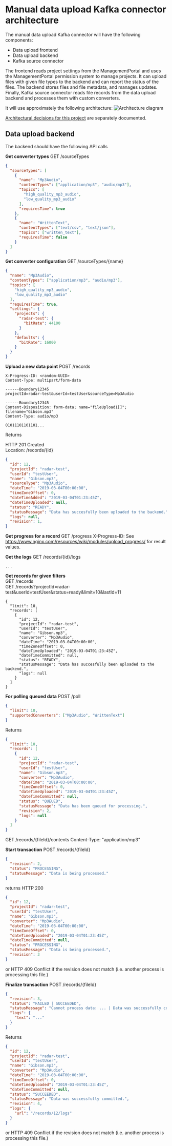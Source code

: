 # Manual data upload Kafka connector architecture

The manual data upload Kafka connector will have the following components:

- Data upload frontend
- Data upload backend
- Kafka source connector

The frontend reads project settings from the ManagementPortal and uses the ManagementPortal permission system to manage projects. It can upload files with given file types to the backend and can report the status of the files. The backend stores files and file metadata, and manages updates. Finally, Kafka source connector reads file records from the data upload backend and processes them with custom converters.

It will use approximately the following architecture:
![Architecture diagram](https://github.com/RADAR-base/radar-upload-source-connector/raw/master/docs/architecture.png)

[Architectural decisions for this project](https://github.com/RADAR-base/radar-upload-source-connector/blob/master/docs/adr/index.md) are separately documented.

## Data upload backend

The backend should have the following API calls

**Get converter types**
GET /sourceTypes

```json
{
  "sourceTypes": [
    {
      "name": "Mp3Audio",
      "contentTypes": ["application/mp3", "audio/mp3"],
      "topics": [
        "high_quality_mp3_audio",
        "low_quality_mp3_audio"
      ],
      "requiresTime": true
    },
    {
      "name": "WrittenText",
      "contentTypes": ["text/csv", "text/json"],
      "topics": ["written_text"],
      "requiresTime": false
    }
  ]
}
```

**Get converter configuration**
GET /sourceTypes/{name}

```json
{
  "name": "Mp3Audio",
  "contentTypes": ["application/mp3", "audio/mp3"],
  "topics": [
    "high_quality_mp3_audio",
    "low_quality_mp3_audio"
  ],
  "requiresTime": true,
  "settings": {
    "projects": {
      "radar-test": {
        "bitRate": 44100
      }
    },
    "defaults": {
      "bitRate": 16000
    }
  }
}
```

**Upload a new data point**
POST /records

```
X-Progress-ID: <random-UUID>
Content-Type: multipart/form-data

------Boundary12345
projectId=radar-test&userId=testUser&sourceType=Mp3Audio

------Boundary12345
Content-Disposition: form-data; name="fileUpload1[]"; filename="Gibson.mp3"
Content-Type: audio/mp3

01011101101101...
```

Returns

HTTP 201 Created<br>
Location: /records/{id}

```json
{
  "id": 12,
  "projectId": "radar-test",
  "userId": "testUser",
  "name": "Gibson.mp3",
  "sourceType": "Mp3Audio", 
  "dateTime": "2019-03-04T00:00:00",
  "timeZoneOffset": 0,
  "dateTimeAdded": "2019-03-04T01:23:45Z",
  "dateTimeUploaded": null,
  "status": "READY",
  "statusMessage": "Data has succesfully been uploaded to the backend.",
  "logs": null,
  "revision": 1,
}
```

**Get progress for a record** GET /progress
X-Progress-ID: <random-UUID>
See <https://www.nginx.com/resources/wiki/modules/upload_progress/> for result values.

**Get the logs**
GET /records/{id}/logs
```
...
```

**Get records for given filters**<br>
GET /records<br>
GET /records?projectId=radar-test&userId=testUser&status=ready&limit=10&lastId=11

```
{
  "limit": 10,
  "records": [
    {
      "id": 12,
      "projectId": "radar-test",
      "userId": "testUser",
      "name": "Gibson.mp3",
      "converter": "Mp3Audio",
      "dateTime": "2019-03-04T00:00:00",
      "timeZoneOffset": 0,
      "dateTimeUploaded": "2019-03-04T01:23:45Z",
      "dateTimeCommitted": null,
      "status": "READY",
      "statusMessage": "Data has succesfully been uploaded to the backend.",
      "logs": null
    }
  ]
}
```

**For polling queued data**
POST /poll

```json
{
  "limit": 10,
  "supportedConverters": ["Mp3Audio", "WrittenText"]
}
```

Returns

```json
{
  "limit": 10,
  "records": [
    {
      "id": 12,
      "projectId": "radar-test",
      "userId": "testUser",
      "name": "Gibson.mp3",
      "converter": "Mp3Audio",
      "dateTime": "2019-03-04T00:00:00",
      "timeZoneOffset": 0,
      "dateTimeUploaded": "2019-03-04T01:23:45Z",
      "dateTimeCommitted": null,
      "status": "QUEUED",
      "statusMessage": "Data has been queued for processing.",
      "revision": 2,
      "logs": null
    }
  ]
}
```

GET /records/{fileId}/contents
Content-Type: "application/mp3"

**Start transaction**
POST /records/{fileId}

```json
{
  "revision": 2,
  "status": "PROCESSING",
  "statusMessage": "Data is being processed."
}
```

returns
HTTP 200

```json
{
  "id": 12,
  "projectId": "radar-test",
  "userId": "testUser",
  "name": "Gibson.mp3",
  "converter": "Mp3Audio",
  "dateTime": "2019-03-04T00:00:00",
  "timeZoneOffset": 0,
  "dateTimeUploaded": "2019-03-04T01:23:45Z",
  "dateTimeCommitted": null,
  "status": "PROCESSING",
  "statusMessage": "Data is being processed.",
  "revision": 3
}
```

or HTTP 409 Conflict if the revision does not match (i.e. another process is processing this file.)


**Finalize transaction**
POST /records/{fileId}

```json
{
  "revision": 3,
  "status": "FAILED | SUCCEEDED",
  "statusMessage": "Cannot process data: ... | Data was successfully committed.",
  "logs": {
    "text": "..."
  }
}
```

Returns

```json
{
  "id": 12,
  "projectId": "radar-test",
  "userId": "testUser",
  "name": "Gibson.mp3",
  "converter": "Mp3Audio",
  "dateTime": "2019-03-04T00:00:00",
  "timeZoneOffset": 0,
  "dateTimeUploaded": "2019-03-04T01:23:45Z",
  "dateTimeCommitted": null,
  "status": "SUCCEEDED",
  "statusMessage": "Data was successfully committed.",
  "revision": 4,
  "logs": {
    "url": "/records/12/logs"
  }
}
```

or HTTP 409 Conflict if the revision does not match (i.e. another process is processing this file.)
